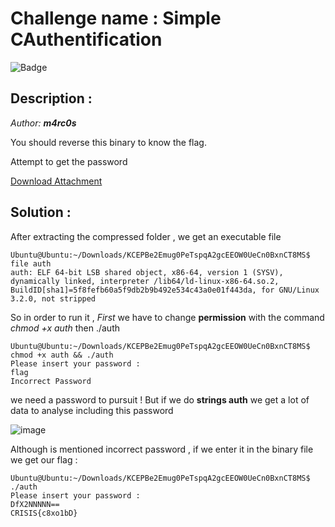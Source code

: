 # Challenge name : Simple CAuthentification

![Badge](https://img.shields.io/badge/CTF-easy-brightgreen)

## Description : 
*Author: ***m4rc0s**** 


You should reverse this binary to know the flag.

Attempt to get the password

[Download Attachment](https://s3.eu-west-3.amazonaws.com/crisis-assets/crisis_attachements/KCEPBe2Emug0PeTspqA2gcEEOW0UeCn0BxnCT8MS.zip)


## Solution : 

After  extracting the compressed folder , we get an executable file 

```console
Ubuntu@Ubuntu:~/Downloads/KCEPBe2Emug0PeTspqA2gcEEOW0UeCn0BxnCT8MS$ file auth
auth: ELF 64-bit LSB shared object, x86-64, version 1 (SYSV), dynamically linked, interpreter /lib64/ld-linux-x86-64.so.2, BuildID[sha1]=5f8fefb60a5f9db2b9b492e534c43a0e01f443da, for GNU/Linux 3.2.0, not stripped
```

So in order to run it , *First* we have to change **permission** with the command *chmod +x auth* then ./auth 
```console
Ubuntu@Ubuntu:~/Downloads/KCEPBe2Emug0PeTspqA2gcEEOW0UeCn0BxnCT8MS$ chmod +x auth && ./auth
Please insert your password : 
flag
Incorrect Password
```
we need a password to pursuit ! But if we do **strings auth** we get a lot of data to analyse including this password  

![image](https://user-images.githubusercontent.com/73240347/159057160-544ea52e-650b-4f88-bb9a-151b394fa8c7.png) 

Although is mentioned incorrect password , if we enter it in the binary file we get our flag : 
```console
Ubuntu@Ubuntu:~/Downloads/KCEPBe2Emug0PeTspqA2gcEEOW0UeCn0BxnCT8MS$ ./auth
Please insert your password : 
DfX2NNNNN==
CRISIS{c8xo1bD}
```



